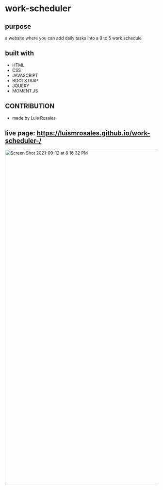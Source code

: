 # work-scheduler
## purpose 
a website where you can add daily tasks into a 9 to 5 work schedule
## built with
* HTML
* CSS
* JAVASCRIPT
* BOOTSTRAP
* JQUERY
* MOMENT.JS

## CONTRIBUTION
* made by Luis Rosales
## live page: https://luismrosales.github.io/work-scheduler-/
 <img width="1104" alt="Screen Shot 2021-09-12 at 8 16 32 PM" src="https://user-images.githubusercontent.com/82245627/133007702-0cb57c2e-6ba0-48e0-a40f-0bfdfeb91369.png">



